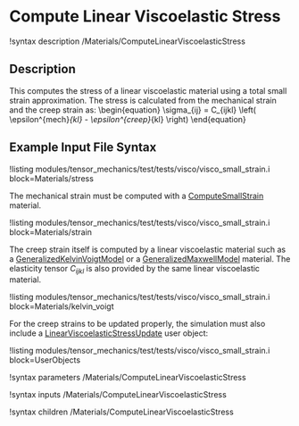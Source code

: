 # Compute Linear Viscoelastic Stress

!syntax description /Materials/ComputeLinearViscoelasticStress

## Description

This computes the stress of a linear viscoelastic material using a total small strain approximation. The stress is calculated from the mechanical strain and the creep strain as:
\begin{equation}
\sigma_{ij} = C_{ijkl} \left( \epsilon^{mech}_{kl} - \epsilon^{creep}_{kl} \right)
\end{equation}

## Example Input File Syntax

!listing modules/tensor_mechanics/test/tests/visco/visco_small_strain.i block=Materials/stress

The mechanical strain must be computed with a [ComputeSmallStrain](/ComputeSmallStrain.md) material.

!listing modules/tensor_mechanics/test/tests/visco/visco_small_strain.i block=Materials/strain

The creep strain itself is computed by a linear viscoelastic material such as a [GeneralizedKelvinVoigtModel](/GeneralizedKelvinVoigtModel.md) or a [GeneralizedMaxwellModel](/GeneralizedMaxwellModel.md) material. The elasticity tensor $C_{ijkl}$ is also provided by the same linear viscoelastic material.

!listing modules/tensor_mechanics/test/tests/visco/visco_small_strain.i block=Materials/kelvin_voigt

For the creep strains to be updated properly, the simulation must also include a [LinearViscoelasticStressUpdate](/LinearViscoelasticStressUpdate.md) user object:

!listing modules/tensor_mechanics/test/tests/visco/visco_small_strain.i block=UserObjects


!syntax parameters /Materials/ComputeLinearViscoelasticStress

!syntax inputs /Materials/ComputeLinearViscoelasticStress

!syntax children /Materials/ComputeLinearViscoelasticStress
